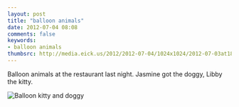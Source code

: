 ```yaml
---
layout: post
title: "balloon animals"
date: 2012-07-04 08:08
comments: false
keywords: 
- balloon animals
thumbsrc: http://media.eick.us/2012/2012-07-04/1024x1024/2012-07-03at18.36.07.jpg
---
```

Balloon animals at the restaurant last night.  Jasmine got the doggy, Libby the kitty.

![Balloon kitty and doggy](http://media.eick.us/media/photographs/2012/2012-07-04/2012-07-03at18.36.07.jpg)

